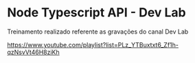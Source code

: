 # Node Typescript API - Dev Lab

Treinamento realizado referente as gravações do canal Dev Lab

https://www.youtube.com/playlist?list=PLz_YTBuxtxt6_Zf1h-qzNsvVt46H8ziKh